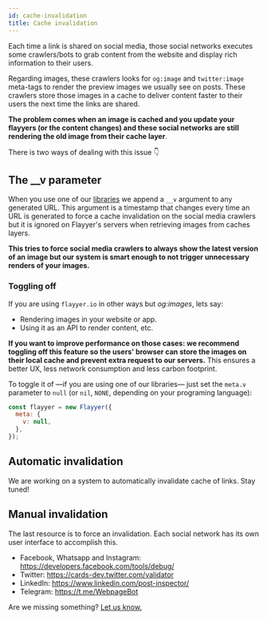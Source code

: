 ```yaml
---
id: cache-invalidation
title: Cache invalidation
---
```


Each time a link is shared on social media, those social networks executes some crawlers/bots to grab content from the website and display rich information to their users.

Regarding images, these crawlers looks for `og:image` and `twitter:image` meta-tags to render the preview images we usually see on posts. These crawlers store those images in a cache to deliver content faster to their users the next time the links are shared.

**The problem comes when an image is cached and you update your flayyers (or the content changes) and these social networks are still rendering the old image from their cache layer**.

There is two ways of dealing with this issue 👇

## The __v parameter

When you use one of our [libraries](/docs/libraries) we append a `__v` argument to any generated URL. This argument is a timestamp that changes every time an URL is generated to force a cache invalidation on the social media crawlers but it is ignored on Flayyer's servers when retrieving images from caches layers.

**This tries to force social media crawlers to always show the latest version of an image but our system is smart enough to not trigger unnecessary renders of your images.**

### Toggling off

If you are using `flayyer.io` in other ways but _og:images_, lets say:

* Rendering images in your website or app.
* Using it as an API to render content, etc.

**If you want to improve performance on those cases: we recommend toggling off this feature so the users' browser can store the images on their local cache and prevent extra request to our servers.** This ensures a better UX, less network consumption and less carbon footprint.

To toggle it of —if you are using one of our libraries— just set the `meta.v` parameter to `null` (or `nil`, `NONE`, depending on your programing language):

```js
const flayyer = new Flayyer({
  meta: {
    v: null,
  },
});
```

## Automatic invalidation

We are working on a system to automatically invalidate cache of links. Stay tuned!

## Manual invalidation

The last resource is to force an invalidation. Each social network has its own user interface to accomplish this.

* Facebook, Whatsapp and Instagram: https://developers.facebook.com/tools/debug/
* Twitter: https://cards-dev.twitter.com/validator
* LinkedIn: https://www.linkedin.com/post-inspector/
* Telegram: https://t.me/WebpageBot

Are we missing something? [Let us know.](https://github.com/flayyer/flayyer-docs/issues)
